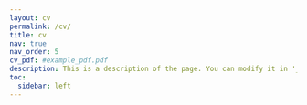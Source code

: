 ```yaml
---
layout: cv
permalink: /cv/
title: cv
nav: true
nav_order: 5
cv_pdf: #example_pdf.pdf
description: This is a description of the page. You can modify it in '_pages/cv.md'. You can also change or remove the top pdf download button.
toc:
  sidebar: left
---
```

